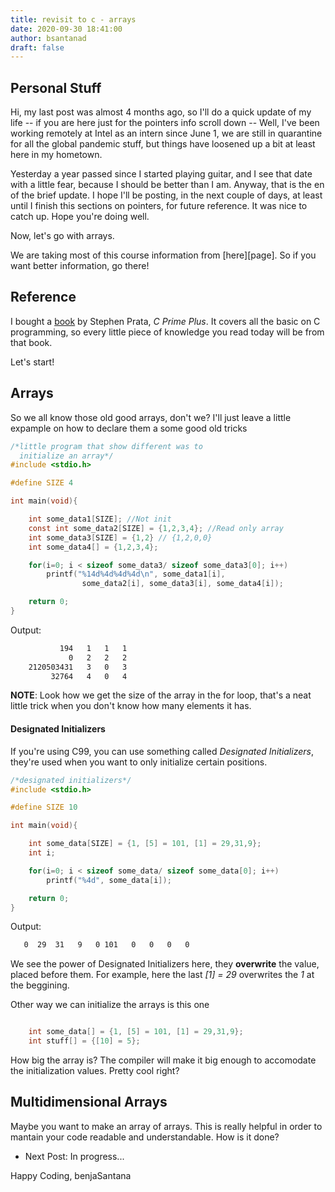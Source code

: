 ```yaml
---
title: revisit to c - arrays
date: 2020-09-30 18:41:00
author: bsantanad
draft: false
---
```


## Personal Stuff

Hi, my last post was almost 4 months ago, so I'll do a quick update of my
life -- if you are here just for the pointers info scroll down --
Well, I've been working remotely at Intel as an intern since June 1,
we are still in quarantine for all the global pandemic stuff, but things
have loosened up a bit at least here in my hometown.

Yesterday a year passed since I started playing guitar, and I see that date
with a little fear, because I should be better than I am.
Anyway, that is the en of the brief update. I hope I'll be posting,
in the next couple of days, at least until I finish this sections on
pointers, for future reference. It was nice to catch up. Hope you're
doing well.

Now, let's go with arrays.

We are taking most of this course information from [here][page]. So
if you want better information, go there!

## Reference

I bought a [book][book] by Stephen Prata, _C Prime Plus_. It covers
all the basic on C programming, so every little piece of knowledge you
read today will be from that book.

Let's start!

## Arrays

So we all know those old good arrays, don't we? I'll just leave a
little expample on how to declare them a some good old tricks

```c
/*little program that show different was to
  initialize an array*/
#include <stdio.h>

#define SIZE 4

int main(void){

    int some_data1[SIZE]; //Not init
    const int some_data2[SIZE] = {1,2,3,4}; //Read only array
    int some_data3[SIZE] = {1,2} // {1,2,0,0}
    int some_data4[] = {1,2,3,4};

    for(i=0; i < sizeof some_data3/ sizeof some_data3[0]; i++)
        printf("%14d%4d%4d%4d\n", some_data1[i],
                some_data2[i], some_data3[i], some_data4[i]);

    return 0;
}
```
Output:

```bash
           194   1   1   1
             0   2   2   2
    2120503431   3   0   3
         32764   4   0   4
```

__NOTE__: Look how we get the size of the array in the for loop,
that's a neat little trick when you don't know how many elements it has.

#### Designated Initializers

If you're using C99, you can use something called _Designated
Initializers_, they're used when you want to only initialize
certain positions.

```c
/*designated initializers*/
#include <stdio.h>

#define SIZE 10

int main(void){

    int some_data[SIZE] = {1, [5] = 101, [1] = 29,31,9};
    int i;

    for(i=0; i < sizeof some_data/ sizeof some_data[0]; i++)
        printf("%4d", some_data[i]);

    return 0;
}

```
Output:

```bash
   0  29  31   9   0 101   0   0   0   0
```
We see the power of Designated Initializers here, they __overwrite__
the value, placed before them. For example, here the last _[1] =
29_ overwrites the _1_ at the beggining.

Other way we can initialize the arrays is this one
```c

    int some_data[] = {1, [5] = 101, [1] = 29,31,9};
    int stuff[] = {[10] = 5};

```
How big the array is? The compiler will make it big enough to accomodate
the initialization values. Pretty cool right?

## Multidimensional Arrays

Maybe you want to make an array of arrays. This is really helpful in
order to mantain your code readable and understandable. How is it done?

* Next Post: In progress...

Happy Coding,
benjaSantana

[book]: https://www.amazon.com/Primer-Plus-6th-Developers-Library/dp/0321928423
